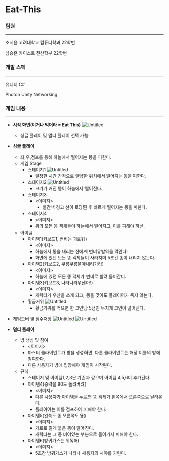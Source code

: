 # Eat-This
### 팀원

---

조서윤 고려대학교 컴퓨터학과 22학번

남승훈 카이스트 전산학부 22학번

### 개발 스펙

---

유니티 C#

Photon Unity Networking

### 게임 내용

---

- **시작 화면(이거나 먹어라 = Eat This)**
    ![Untitled](https://github.com/seoyuncho/Eat-This/assets/103191590/eedd842b-6b33-4057-b901-08520c372eb1)
    - 싱글 플레이 및 멀티 플레이 선택 가능
- **싱글 플레이**
    
    
    - 좌,우,점프를 통해 하늘에서 떨어지는 똥을 피한다.
    - 게임 Stage
        - 스테이지1
          ![Untitled](https://github.com/seoyuncho/Eat-This/assets/103191590/8c1f0fd7-d137-453f-9d6e-48739b0798a3)
            - 일정한 시간 간격으로 랜덤한 위치에서 떨어지는 똥을 피한다.
        - 스테이지2
          ![Untitled](https://github.com/seoyuncho/Eat-This/assets/103191590/ff769940-18ab-44fc-a395-e8180b65fcd2)
            - 크기가 커진 똥이 하늘에서 떨어진다.
        - 스테이지3
            - <이미지>
                - 빨간색 경고 선이 로딩된 후 빠르게 떨어지는 똥을 피한다.
        - 스테이지4
            - <이미지>
            - 위의 모든 똥 객체들이 하늘에서 떨어지고, 이를 피해야 하낟.
    - 아이템
        - 아이템1(키보드1, 변비는 괴로워)
            - <이미지>
            - 하늘에서 똥을 내리는 신에게 변비유발약을 먹인다!
            - 화면에 있던 모든 똥 객체들이 사라지며 5초간 똥이 내리지 않는다.
        - 아이템2(키보드2, 쿠릉쿠릉물아내려가라)
            - <이미지>
            - 하늘에 있던 모든 똥 객체가 변비로 빨려 들어간디.
        - 아이템3(키보드3, 나타나라우산아!)
            - <이미지>
            - 캐릭터가 우산을 쓰게 되고, 똥을 맞아도 플레이어가 죽지 않는다.
        - 황금거위
          ![Untitled](https://github.com/seoyuncho/Eat-This/assets/103191590/7dc55f03-f478-41a6-84aa-891cced2fde1)
            - 황금거위를 먹으면 한 코인당 5점인 무지개 코인이 떨어진다.
- 게임오버 및 점수저장
    ![Untitled](https://github.com/seoyuncho/Eat-This/assets/103191590/c202634d-ec1c-4645-bb59-4146ab29be03)
    ![Untitled](https://github.com/seoyuncho/Eat-This/assets/103191590/9a1a0d8d-2593-4620-95de-8359c4c3e954)
- **멀티 플레이**
    - 방 생성 및 참여
        - <이미지>
        - 마스터 클라이언트가 방을 생성하면, 다른 클라이언트는 해당 이름의 방에 참여한다.
        - 다른 사용자가 방에 입장해야 게임이 시작된다.
    - 규칙
        - 스테이지 및 아이템1,2,3은 기존과 같으며 아이템 4,5,6이 추가된다.
        - 아이템4(중력을 90도 돌려버려)
            - <이미지>
            - 다른 사용자가 아이템을 누르면 똥 객체가 왼쪽에서 오른쪽으로 날라온다.
            - 플레이어는 이를 점프하여 피해야 한다.
        - 아이템5(왼쪽도 똥 오른쪽도 뚕)
            - <이미지>
            - 가로로 길게 붙은 똥이 떨어진다.
            - 캐릭터는 그 중 비어있는 부분으로 들어가서 피해야 한다.
        - 아이템6(방귀가스는 위독해)
            - <이미지>
            - 5초간 방귀가스가 나타나 사용자의 시야를 가린다.
